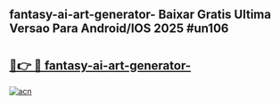 ## fantasy-ai-art-generator- Baixar Gratis Ultima Versao Para Android/IOS 2025 #un106

# <h2><a href="https://ainizakaria.my?title=fantasy-ai-art-generator-&ref=20M">🔗👉 🔴 fantasy-ai-art-generator-</a></h2>

[![acn](https://github.com/user-attachments/assets/0f9c940e-d8b0-45ae-aac7-cd30a18b3e1c)](https://ainizakaria.my?title=fantasy-ai-art-generator-&ref=20M)

